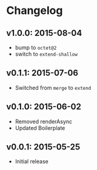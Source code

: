 # Changelog

## v1.0.0: 2015-08-04
- bump to `octet@2`
- switch to `extend-shallow`

## v0.1.1: 2015-07-06
- Switched from `merge` to `extend`

## v0.1.0: 2015-06-02
- Removed renderAsync
- Updated Boilerplate

## v0.0.1: 2015-05-25
- Initial release
